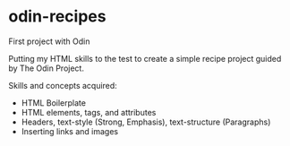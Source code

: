 # odin-recipes
First project with Odin

Putting my HTML skills to the test to create a simple recipe project guided by The Odin Project.

Skills and concepts acquired:
- HTML Boilerplate
- HTML elements, tags, and attributes
- Headers, text-style (Strong, Emphasis), text-structure (Paragraphs)
- Inserting links and images 